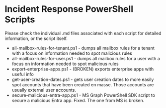 # Incident Response PowerShell Scripts
Please check the individual .md files associated with each script for detailed information, or the script itself.
- all-mailbox-rules-for-tenant.ps1 - dumps all mailbox rules for a tenant with a focus on information needed to spot malicious rules
- all-mailbox-rules-for-user.ps1 - dumps all mailbox rules for a user with a focus on information needed to spot malicious rules
- export-enterprise-apps.ps1 - (BROKEN) exports enterprise apps with useful info
- get-user-creation-dates.ps1 - gets user creation dates to more easily spot accounts that have been created en masse. Those accounts are usually external user accounts.
- secure-malicious-entra-app.ps1 - MS Graph PowerShell SDK script to secure a malicious Entra app. Fixed. The one from MS is broken.